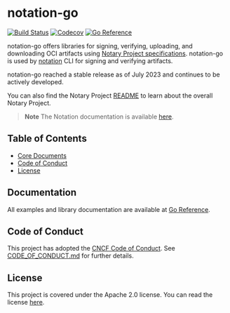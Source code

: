 # notation-go

[![Build Status](https://github.com/notaryproject/notation-go/actions/workflows/build.yml/badge.svg?event=push&branch=main)](https://github.com/notaryproject/notation-go/actions/workflows/build.yml?query=workflow%3Abuild+event%3Apush+branch%3Amain)
[![Codecov](https://codecov.io/gh/notaryproject/notation-go/branch/main/graph/badge.svg)](https://codecov.io/gh/notaryproject/notation-go)
[![Go Reference](https://pkg.go.dev/badge/github.com/notaryproject/notation-go.svg)](https://pkg.go.dev/github.com/notaryproject/notation-go@main)

notation-go offers libraries for signing, verifying, uploading, and downloading OCI artifacts using [Notary Project specifications](https://github.com/notaryproject/specifications). notation-go is used by [notation](https://github.com/notaryproject/notation) CLI for signing and verifying artifacts.

notation-go reached a stable release as of July 2023 and continues to be actively developed.

You can also find the Notary Project [README](https://github.com/notaryproject/.github/blob/main/README.md) to learn about the overall Notary Project.

> **Note** The Notation documentation is available [here](https://notaryproject.dev/docs/). 

## Table of Contents
- [Core Documents](#core-documents)
- [Code of Conduct](#code-of-conduct)
- [License](#license)
 
## Documentation

All examples and library documentation are available at [Go Reference](https://pkg.go.dev/github.com/notaryproject/notation-go@main#section-documentation).

## Code of Conduct

This project has adopted the [CNCF Code of Conduct](https://github.com/cncf/foundation/blob/master/code-of-conduct.md). See [CODE_OF_CONDUCT.md](CODE_OF_CONDUCT.md) for further details.

## License

This project is covered under the Apache 2.0 license. You can read the license [here](LICENSE).
